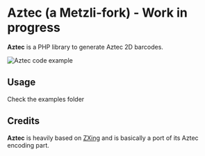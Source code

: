 # Aztec (a Metzli-fork) - Work in progress

**Aztec** is a PHP library to generate Aztec 2D barcodes.

![Aztec code example](https://github.com/bozhinov/PHP-Aztec-fork/blob/master/temp/example.basic.png?raw=true)

## Usage
Check the examples folder

## Credits

**Aztec** is heavily based on [ZXing](https://github.com/zxing/zxing) and is basically a port of its Aztec encoding part.
